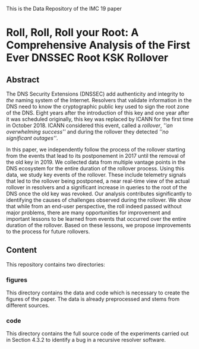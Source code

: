 This is the Data Repository of the IMC 19 paper
# Roll, Roll, Roll your Root: A Comprehensive Analysis of the First Ever DNSSEC Root KSK Rollover

## Abstract

The DNS Security Extensions (DNSSEC) add authenticity and integrity to
_the_ naming system of the Internet. Resolvers that validate
information in the DNS need to know the cryptographic public key
used to sign the root zone of the DNS. Eight years after the introduction of this
key and one year after it was scheduled originally, this key was replaced by ICANN for
the first time in October 2018. ICANN considered this event, called a _rollover_, 
_''an overwhelming success''_ and during the rollover they detected
_''no significant outages''_.

In this paper, we independently follow the process of the rollover starting from the events
that lead to its postponement in 2017 until the removal of the old
key in 2019. We collected data from multiple vantage points in the DNS ecosystem
for the entire duration of the rollover process. Using this data, we study key
events of the rollover. These include telemetry signals that led to
the rollover being postponed, a near real-time view of the actual
rollover in resolvers and a significant increase in queries 
to the root of the DNS once the old key was revoked. Our analysis contributes
significantly to identifying the causes of challenges observed during the rollover.
We show that while from an end-user perspective, the roll indeed passed without
major problems, there are many opportunities for improvement and important lessons to be learned from events that 
occurred over the entire duration of the rollover. Based on these lessons, 
we propose improvements to the process for future rollovers.

## Content

This repository contains two directories:

### figures

This directory contains the data and code which is necessary to create the figures of the paper. The data is already preprocessed and stems from different sources.

### code 

This directory contains the full source code of the experiments carried out in Section 4.3.2 to identify a bug in a recursive resolver software. 